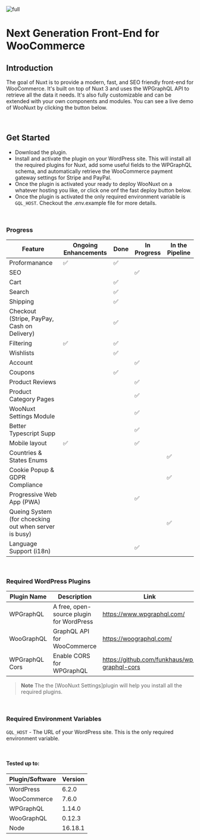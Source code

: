 ![full](https://user-images.githubusercontent.com/5116925/218879668-f4c1f9fd-bef4-44b0-bc7f-e87d994aa3a1.png)

# Next Generation Front-End for WooCommerce



## Introduction

The goal of Nuxt is to provide a modern, fast, and SEO friendly front-end for WooCommerce. It's built on top of Nuxt 3 and uses the WPGraphQL API to retrieve all the data it needs. It's also fully customizable and can be extended with your own components and modules. You can see a live demo of WooNuxt by clicking the button below.



&nbsp;

## Get Started

- Download the plugin.
- Install and activate the plugin on your WordPress site. This will install all the required plugins for Nuxt, add some useful fields to the WPGraphQL schema, and automatically retrieve the WooCommerce payment gateway settings for Stripe and PayPal.
- Once the plugin is activated your ready to deploy WooNuxt on a whatever hosting you like, or click one onf the fast deploy button below.
- Once the plugin is activated the only required environment variable is `GQL_HOST`. Checkout the .env.example file for more details.



&nbsp;

### Progress

| Feature                                               | Ongoing Enhancements | Done | In Progress | In the Pipeline |
| ----------------------------------------------------- | -------------------- | ---- | ----------- | --------------- |
| Proformanance                                         | ✅                   | ✅   |             |                 |
| SEO                                                   |                      |      | ✅          |                 |
| Cart                                                  |                      | ✅   |             |                 |
| Search                                                |                      | ✅   |             |                 |
| Shipping                                              |                      | ✅   |             |                 |
| Checkout (Stripe, PayPay, Cash on Delivery)           |                      | ✅   |             |                 |
| Filtering                                             | ✅                   | ✅   |             |                 |
| Wishlists                                             |                      | ✅   |             |                 |
| Account                                               |                      |      | ✅          |                 |
| Coupons                                               |                      | ✅   |             |                 |
| Product Reviews                                       |                      |      | ✅          |                 |
| Product Category Pages                                |                      |      | ✅          |                 |
| WooNuxt Settings Module                               |                      |      | ✅          |                 |
| Better Typescript Supp                                |                      |      | ✅          |                 |
| Mobile layout                                         | ✅                   |      | ✅          |                 |
| Countries & States Enums                              |                      |      |             | ✅              |
| Cookie Popup & GDPR Compliance                        |                      |      |             | ✅              |
| Progressive Web App (PWA)                             |                      |      | ✅          |                 |
| Queing System (for chcecking out when server is busy) |                      |      |             | ✅              |
| Language Support (i18n)                               |                      |      | ✅          |                 |

&nbsp;

### Required WordPress Plugins

| Plugin Name    | Description                              | Link                                        |
| -------------- | ---------------------------------------- | ------------------------------------------- |
| WPGraphQL      | A free, open-source plugin for WordPress | https://www.wpgraphql.com/                  |
| WooGraphQL     | GraphQL API for WooCommerce              | https://woographql.com/                     |
| WPGraphQL Cors | Enable CORS for WPGraphQL                | https://github.com/funkhaus/wp-graphql-cors |

> **Note** The the [WooNuxt Settings]plugin will help you install all the required plugins.

&nbsp;

### Required Environment Variables

`GQL_HOST` - The URL of your WordPress site. This is the only required environment variable.

&nbsp;

#### Tested up to:

| Plugin/Software | Version |
| --------------- | ------- |
| WordPress       | 6.2.0   |
| WooCommerce     | 7.6.0   |
| WPGraphQL       | 1.14.0  |
| WooGraphQL      | 0.12.3  |
| Node            | 16.18.1 |
